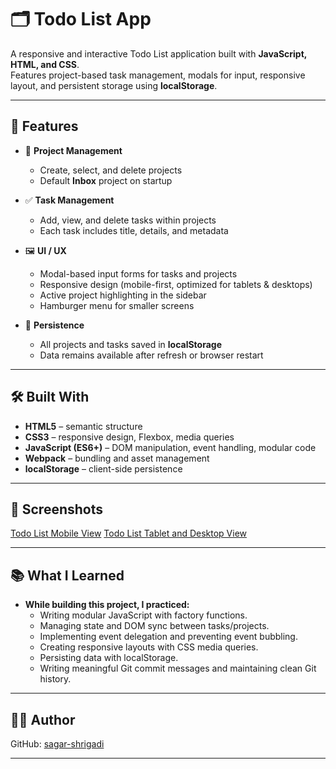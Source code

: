# 🗂️ Todo List App

A responsive and interactive Todo List application built with **JavaScript, HTML, and CSS**.  
Features project-based task management, modals for input, responsive layout, and persistent storage using **localStorage**.

---

## 🚀 Features

- 📌 **Project Management**  
  - Create, select, and delete projects  
  - Default **Inbox** project on startup  

- ✅ **Task Management**  
  - Add, view, and delete tasks within projects  
  - Each task includes title, details, and metadata  

- 🖼️ **UI / UX**  
  - Modal-based input forms for tasks and projects  
  - Responsive design (mobile-first, optimized for tablets & desktops)  
  - Active project highlighting in the sidebar  
  - Hamburger menu for smaller screens  

- 💾 **Persistence**  
  - All projects and tasks saved in **localStorage**  
  - Data remains available after refresh or browser restart  

---

## 🛠️ Built With

- **HTML5** – semantic structure  
- **CSS3** – responsive design, Flexbox, media queries  
- **JavaScript (ES6+)** – DOM manipulation, event handling, modular code  
- **Webpack** – bundling and asset management  
- **localStorage** – client-side persistence  

---

## 📸 Screenshots
 
[Todo List Mobile View](./src/assets/images/ToDo_Mobile_.png)
[Todo List Tablet and Desktop View](./src/assets/images/ToDo_Tablet+.png)

---

## 📚 What I Learned

- **While building this project, I practiced:**
    - Writing modular JavaScript with factory functions.
    - Managing state and DOM sync between tasks/projects.
    - Implementing event delegation and preventing event bubbling.
    - Creating responsive layouts with CSS media queries.
    - Persisting data with localStorage.
    - Writing meaningful Git commit messages and maintaining clean Git history.

---

## 👨‍💻 Author

GitHub: [sagar-shrigadi](https://github.com/sagar-shrigadi)

---
